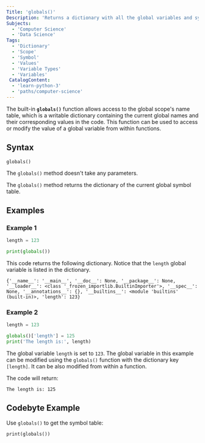 ```yaml
---
Title: 'globals()'
Description: 'Returns a dictionary with all the global variables and symbols for the current program.'
Subjects:
  - 'Computer Science'
  - 'Data Science'
Tags:
  - 'Dictionary'
  - 'Scope'
  - 'Symbol'
  - 'Values'
  - 'Variable Types'
  - 'Variables'
 CatalogContent:
  - 'learn-python-3'
  - 'paths/computer-science'
---
```


The built-in **`globals()`** function allows access to the global scope's name table, which is a writable dictionary containing the current global names and their corresponding values in the code. This function can be used to access or modify the value of a global variable from within functions.

## Syntax

```shell
globals()
```

The `globals()` method doesn't take any parameters.

The `globals()` method returns the dictionary of the current global symbol table.

## Examples

### Example 1

```py
length = 123

print(globals())
```

This code returns the following dictionary. Notice that the `length` global variable is listed in the dictionary.

```shell
{'__name__': '__main__', '__doc__': None, '__package__': None, '__loader__': <class '_frozen_importlib.BuiltinImporter'>, '__spec__': None, '__annotations__': {}, '__builtins__': <module 'builtins' (built-in)>, 'length': 123}
```

### Example 2

```py
length = 123

globals()['length'] = 125
print('The length is:', length)
```

The global variable `length` is set to `123`. The global variable in this example can be modified using the `globals()` function with the dictionary key `[length]`. It can be also modified from within a function.

The code will return:

```shell
The length is: 125
```

## Codebyte Example

Use `globals()` to get the symbol table:

```codebyte/python
print(globals())
```